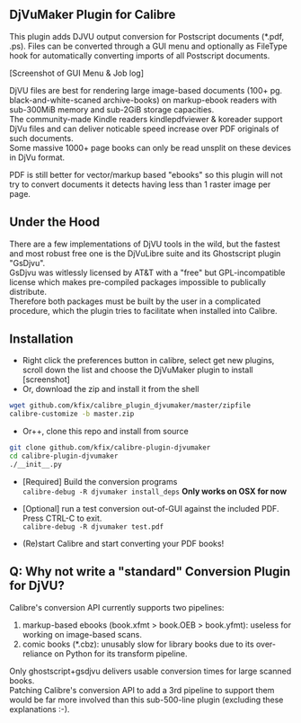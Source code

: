 DjVuMaker Plugin for Calibre
---
This plugin adds DJVU output conversion for Postscript documents (*.pdf, .ps).
Files can be converted through a GUI menu and optionally as FileType hook for automatically converting imports of all Postscript documents.

[Screenshot of GUI Menu & Job log]

DjVU files are best for rendering large image-based documents (100+ pg. black-and-white-scaned archive-books) on markup-ebook readers with sub-300MiB memory and sub-2GiB storage capacities.  
The community-made Kindle readers kindlepdfviewer & koreader support DjVu files and can deliver noticable speed increase over PDF originals of such documents.  
Some massive 1000+ page books can only be read unsplit on these devices in DjVu format.  

PDF is still better for vector/markup based "ebooks" so this plugin will not try to convert documents it detects having less than 1 raster image per page.  

Under the Hood
---
There are a few implementations of DjVU tools in the wild, but the fastest and most robust free one is the DjVuLibre suite and its Ghostscript plugin "GsDjvu".  
GsDjvu was witlessly licensed by AT&T with a "free" but GPL-incompatible license which makes pre-compiled packages impossible to publically distribute.  
Therefore both packages must be built by the user in a complicated procedure, which the plugin tries to facilitate when installed into Calibre.  

Installation
---
* Right click the preferences button in calibre, select get new plugins, scroll down the list and choose the DjVuMaker plugin to install
[screenshot]
* Or, download the zip and install it from the shell 
```bash
wget github.com/kfix/calibre_plugin_djvumaker/master/zipfile
calibre-customize -b master.zip
```
* Or++, clone this repo and install from source 
```bash
git clone github.com/kfix/calibre-plugin-djvumaker
cd calibre-plugin-djvumaker
./__init__.py
```

* [Required] Build the conversion programs  
```calibre-debug -R djvumaker install_deps```
**Only works on OSX for now**

* [Optional] run a test conversion out-of-GUI against the included PDF. Press CTRL-C to exit.  
```calibre-debug -R djvumaker test.pdf```

* (Re)start Calibre and start converting your PDF books!  

Q: Why not write a "standard" Conversion Plugin for DjVU?
---
Calibre's conversion API currently supports two pipelines:  
1) markup-based ebooks (book.xfmt > book.OEB > book.yfmt): useless for working on image-based scans.
2) comic books (*.cbz): unusably slow for library books due to its over-reliance on Python for its transform pipeline.  

Only ghostscript+gsdjvu delivers usable conversion times for large scanned books.  
Patching Calibre's conversion API to add a 3rd pipeline to support them would be far more involved than this sub-500-line plugin (excluding these explanations :-).  
